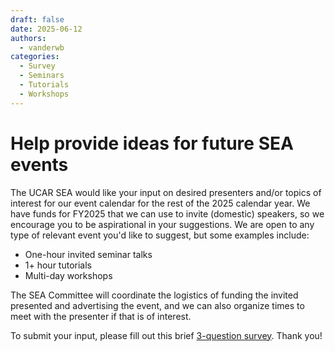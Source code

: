 ```yaml
---
draft: false 
date: 2025-06-12
authors:
  - vanderwb
categories:
  - Survey
  - Seminars
  - Tutorials
  - Workshops
---
```


# Help provide ideas for future SEA events

The UCAR SEA would like your input on desired presenters and/or topics of
interest for our event calendar for the rest of the 2025 calendar year. We have
funds for FY2025 that we can use to invite (domestic) speakers, so we encourage
you to be aspirational in your suggestions. We are open to any type of relevant
event you'd like to suggest, but some examples include:

* One-hour invited seminar talks
* 1+ hour tutorials
* Multi-day workshops

The SEA Committee will coordinate the logistics of funding the invited presented
and advertising the event, and we can also organize times to meet with the
presenter if that is of interest.

To submit your input, please fill out this brief
[3-question survey](https://forms.gle/xsNUCSZp1vBVFDfH6). Thank you!
